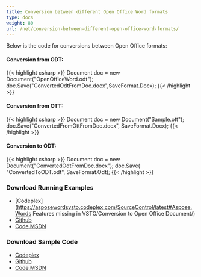 ```yaml
---
title: Conversion between different Open Office Word formats
type: docs
weight: 80
url: /net/conversion-between-different-open-office-word-formats/
---
```


Below is the code for conversions between Open Office formats:
#### **Conversion from ODT:**
{{< highlight csharp >}}
 Document doc = new Document("OpenOfficeWord.odt");
 doc.Save("ConvertedOdtFromDoc.docx",SaveFormat.Docx);
{{< /highlight >}}
#### **Conversion from OTT:**
{{< highlight csharp >}}
 Document doc = new Document("Sample.ott");
 doc.Save("ConvertedFromOttFromDoc.docx", SaveFormat.Docx);
{{< /highlight >}}
#### **Conversion to ODT:**
{{< highlight csharp >}}
 Document doc = new Document("ConvertedOdtFromDoc.docx");
 doc.Save( "ConvertedToODT.odt", SaveFormat.Odt);
{{< /highlight >}}
### **Download Running Examples**
- [Codeplex](https://asposewordsvsto.codeplex.com/SourceControl/latest#Aspose.Words Features missing in VSTO/Conversion to Open Office Document/)
- [Github](https://github.com/aspose-words/Aspose.Words-for-.NET/tree/master/Plugins/Aspose.Words%20Vs%20VSTO%20Word/Aspose.Words%20Features%20missing%20in%20VSTO/Conversion%20to%20Open%20Office%20Document)
- [Code.MSDN](https://code.msdn.microsoft.com/AsposeWords-Features-bfd6167c/view/SourceCode#content)
### **Download Sample Code**
- [Codeplex](https://asposewordsvsto.codeplex.com/releases/view/619474)
- [Github](https://github.com/aspose-words/Aspose.Words-for-.NET/releases/tag/MissingFeaturesofVSTOv1.1)
- [Code.MSDN](https://code.msdn.microsoft.com/AsposeWords-Features-bfd6167c#content)
